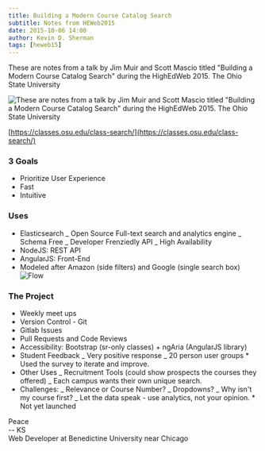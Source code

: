 ```yaml
---
title: Building a Modern Course Catalog Search
subtitle: Notes from HEWeb2015
date: 2015-10-06 14:00
author: Kevin D. Sherman
tags: [heweb15]
---
```


These are notes from a talk by Jim Muir and Scott Mascio titled "Building a Modern Course Catalog Search" during the HighEdWeb 2015. The Ohio State University

![These are notes from a talk by Jim Muir and Scott Mascio titled "Building a Modern Course Catalog Search" during the HighEdWeb 2015. The Ohio State University](https://s3-us-west-2.amazonaws.com/assets.kshermphoto.com/images/2015/heweb2015-courseSearch.JPG)

[https://classes.osu.edu/class-search/](https://classes.osu.edu/class-search/)

### 3 Goals

* Prioritize User Experience
* Fast
* Intuitive

### Uses

* Elasticsearch _ Open Source Full-text search and analytics engine _ Schema Free _ Developer Frenziedly API _ High Availability
* NodeJS: REST API
* AngularJS: Front-End
* Modeled after Amazon (side filters) and Google (single search box) ![Flow](https://s3-us-west-2.amazonaws.com/assets.kshermphoto.com/images/2015/heweb2015-courseSearch_2.JPG)

### The Project

* Weekly meet ups
* Version Control - Git
* Gitlab Issues
* Pull Requests and Code Reviews
* Accessibility: Bootstrap (sr-only classes) + ngAria (AngularJS library)
* Student Feedback _ Very positive response _ 20 person user groups \* Used the survey to iterate and improve.
* Other Uses _ Recruitment Tools (could show prospects the courses they offered) _ Each campus wants their own unique search.
* Challenges: _ Relevance or Course Number? _ Dropdowns? _ Why isn't my course first? _ Let the data speak - use analytics, not your opinion. \* Not yet launched

Peace<br>-- KS<br>Web Developer at Benedictine University near Chicago
